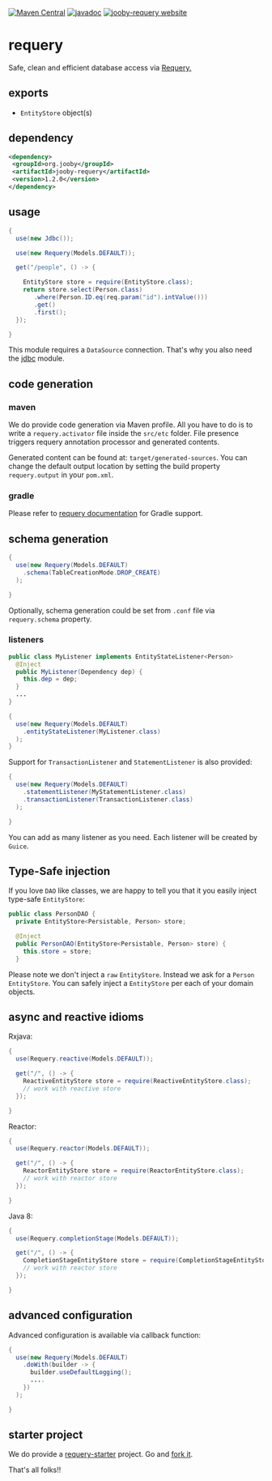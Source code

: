 [![Maven Central](https://maven-badges.herokuapp.com/maven-central/org.jooby/jooby-requery/badge.svg)](https://maven-badges.herokuapp.com/maven-central/org.jooby/jooby-requery)
[![javadoc](https://javadoc.io/badge/org.jooby/jooby-requery.svg)](https://javadoc.io/doc/org.jooby/jooby-requery/1.2.0)
[![jooby-requery website](https://img.shields.io/badge/jooby-requery-brightgreen.svg)](http://jooby.org/doc/requery)
# requery

Safe, clean and efficient database access via <a href="https://github.com/requery/requery">Requery.</a>

## exports

* `EntityStore` object(s)

## dependency

```xml
<dependency>
 <groupId>org.jooby</groupId>
 <artifactId>jooby-requery</artifactId>
 <version>1.2.0</version>
</dependency>
```

## usage

```java
{
  use(new Jdbc());

  use(new Requery(Models.DEFAULT));

  get("/people", () -> {

    EntityStore store = require(EntityStore.class);
    return store.select(Person.class)
       .where(Person.ID.eq(req.param("id").intValue()))
       .get()
       .first();
  });

}
```

This module requires a `DataSource` connection. That's why you also need the [jdbc](/doc/jdbc) module.

## code generation

### maven

We do provide code generation via Maven profile. All you have to do is to write a ```requery.activator``` file inside the ```src/etc``` folder. File presence triggers requery annotation processor and generated contents.

Generated content can be found at: ```target/generated-sources```. You can change the default output location by setting the build property ```requery.output``` in your ```pom.xml```.

### gradle

Please refer to <a href="https://github.com/requery/requery/wiki/Gradle-&amp;-Annotation-processing#annotation-processing">requery documentation</a> for Gradle support.

## schema generation

```java
{
  use(new Requery(Models.DEFAULT)
    .schema(TableCreationMode.DROP_CREATE)
  );

}
```

Optionally, schema generation could be set from `.conf` file via `requery.schema` property.

### listeners

```java
public class MyListener implements EntityStateListener<Person>
  @Inject
  public MyListener(Dependency dep) {
    this.dep = dep;
  }
  ...
}

{
  use(new Requery(Models.DEFAULT)
    .entityStateListener(MyListener.class)
  );
}
```

Support for `TransactionListener` and `StatementListener` is also provided:

```java
{
  use(new Requery(Models.DEFAULT)
    .statementListener(MyStatementListener.class)
    .transactionListener(TransactionListener.class)
  );

}
```

You can add as many listener as you need. Each listener will be created by ```Guice```.

## Type-Safe injection

If you love `DAO` like classes, we are happy to tell you that it you easily inject type-safe `EntityStore`:

```java
public class PersonDAO {
  private EntityStore<Persistable, Person> store;

  @Inject
  public PersonDAO(EntityStore<Persistable, Person> store) {
    this.store = store;
  }
```

Please note we don't inject a `raw` `EntityStore`. Instead we ask for a `Person` `EntityStore`. You can safely inject a `EntityStore` per each of your domain objects.

## async and reactive idioms

Rxjava:

```java
{
  use(Requery.reactive(Models.DEFAULT));

  get("/", () -> {
    ReactiveEntityStore store = require(ReactiveEntityStore.class);
    // work with reactive store
  });

}
```

Reactor:

```java
{
  use(Requery.reactor(Models.DEFAULT));

  get("/", () -> {
    ReactorEntityStore store = require(ReactorEntityStore.class);
    // work with reactor store
  });

}
```

Java 8:

```java
{
  use(Requery.completionStage(Models.DEFAULT));

  get("/", () -> {
    CompletionStageEntityStore store = require(CompletionStageEntityStore.class);
    // work with reactor store
  });

}
```

## advanced configuration

Advanced configuration is available via callback function:

```java
{
  use(new Requery(Models.DEFAULT)
    .doWith(builder -> {
      builder.useDefaultLogging();
      ....
    })
  );

}
```

## starter project

We do provide a [requery-starter](https://github.com/jooby-project/requery-starter) project. Go and [fork it](https://github.com/jooby-project/requery-starter).

That's all folks!!
